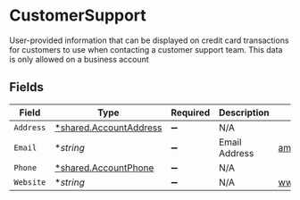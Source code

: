 # CustomerSupport

User-provided information that can be displayed on credit card transactions for customers to use when contacting a customer support team. This data is only allowed on a business account


## Fields

| Field                                                           | Type                                                            | Required                                                        | Description                                                     | Example                                                         |
| --------------------------------------------------------------- | --------------------------------------------------------------- | --------------------------------------------------------------- | --------------------------------------------------------------- | --------------------------------------------------------------- |
| `Address`                                                       | [*shared.AccountAddress](../../models/shared/accountaddress.md) | :heavy_minus_sign:                                              | N/A                                                             |                                                                 |
| `Email`                                                         | **string*                                                       | :heavy_minus_sign:                                              | Email Address                                                   | amanda@classbooker.dev                                          |
| `Phone`                                                         | [*shared.AccountPhone](../../models/shared/accountphone.md)     | :heavy_minus_sign:                                              | N/A                                                             |                                                                 |
| `Website`                                                       | **string*                                                       | :heavy_minus_sign:                                              | N/A                                                             | www.wholebodyfitnessgym.com                                     |